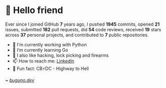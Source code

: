 # 🤖 Hello friend

Ever since I joined GitHub **7** years ago, I pushed **1945** commits, opened **21** issues, submitted **182** pull requests, did **54** code reviews, received **19** stars across **37** personal projects, and contributed to **7** public repositories.

- 🐍 I'm currently working with Python
- 🌱 I’m currently learning Go
- 🔭 I also like hacking, lock picking and firearms
- 📫 How to reach me: [LinkedIn](https://www.linkedin.com/in/brunodesouzabezerra/)
- 🤡 Fun fact: CB⚡DC - Highway to Hell

**~** [_buguno.dev_](https://buguno.dev)

